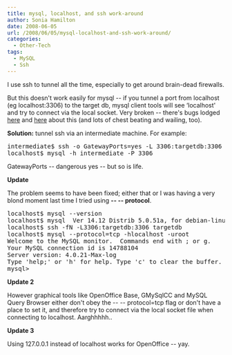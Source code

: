 ```yaml
---
title: mysql, localhost, and ssh work-around
author: Sonia Hamilton
date: 2008-06-05
url: /2008/06/05/mysql-localhost-and-ssh-work-around/
categories:
  - Other-Tech
tags:
  - MySQL
  - Ssh
---
```

I use ssh to tunnel all the time, especially to get around brain-dead firewalls.

<!--more-->

But this doesn't work easily for mysql -- if you tunnel a port from localhost (eg localhost:3306) to the target db, mysql client tools will see &#8216;localhost' and try to connect via the local socket. Very broken -- there's bugs lodged [here][1] and [here][2] about this (and lots of chest beating and wailing, too).

**Solution:** tunnel ssh via an intermediate machine. For example:

<pre>intermediate$ ssh -o GatewayPorts=yes -L 3306:targetdb:3306 targetdb
localhost$ mysql -h intermediate -P 3306</pre>

GatewayPorts -- dangerous yes -- but so is life.

**Update**

The problem seems to have been fixed; either that or I was having a very blond moment last time I tried using **-- -- protocol**.

<pre>localhost$ mysql --version
localhost$ mysql  Ver 14.12 Distrib 5.0.51a, for debian-linux-gnu (i486) using readline 5.2
localhost$ ssh -fN -L3306:targetdb:3306 targetdb
localhost$ mysql --protocol=tcp -hlocalhost -uroot
Welcome to the MySQL monitor.  Commands end with ; or g.
Your MySQL connection id is 14788104
Server version: 4.0.21-Max-log
Type 'help;' or 'h' for help. Type 'c' to clear the buffer.
mysql&gt;</pre>

**Update 2**

However graphical tools like OpenOffice Base, GMySqlCC and MySQL Query Browser either don't obey the -- -- protocol=tcp flag or don't have a place to set it, and therefore try to connect via the local socket file when connecting to localhost. Aarghhhhh..

**Update 3**

Using 127.0.0.1 instead of localhost works for OpenOffice -- yay.

 [1]: http://bugs.mysql.com/bug.php?id=27361
 [2]: http://bugs.mysql.com/bug.php?id=31577
